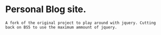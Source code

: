 # Personal Blog site.

    A fork of the original project to play around with jquery. Cutting back on BS5 to use the maximum ammount of jquery.

